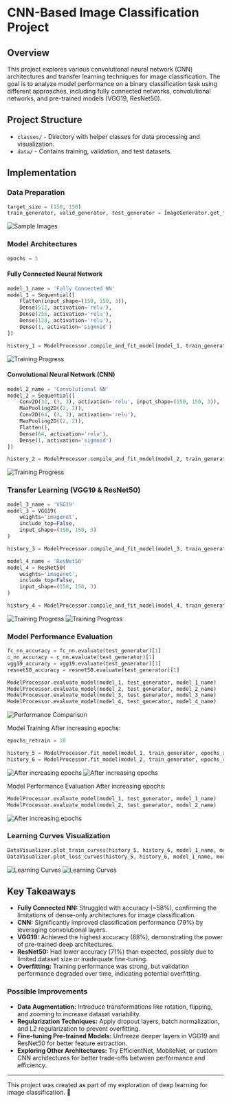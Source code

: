 # CNN-Based Image Classification Project

## Overview
This project explores various convolutional neural network (CNN) architectures and transfer learning techniques for image classification. The goal is to analyze model performance on a binary classification task using different approaches, including fully connected networks, convolutional networks, and pre-trained models (VGG19, ResNet50).

## Project Structure
- `classes/` - Directory with helper classes for data processing and visualization.
- `data/` - Contains training, validation, and test datasets.

## Implementation

### Data Preparation
```python
target_size = (150, 150)
train_generator, valid_generator, test_generator = ImageGenerator.get_train_valid_test_generators(target_size);
```
![Sample Images](/images/data.png)

### Model Architectures

```python
epochs = 5
```
#### Fully Connected Neural Network
```python
model_1_name = 'Fully Connected NN'
model_1 = Sequential([
    Flatten(input_shape=(150, 150, 3)),
    Dense(512, activation='relu'),
    Dense(256, activation='relu'),
    Dense(128, activation='relu'),
    Dense(1, activation='sigmoid')
])

history_1 = ModelProcessor.compile_and_fit_model(model_1, train_generator, epochs, valid_generator)

```
![Training Progress](images/train1.png)

#### Convolutional Neural Network (CNN)
```python
model_2_name = 'Convolutional NN'
model_2 = Sequential([
    Conv2D(32, (3, 3), activation='relu', input_shape=(150, 150, 3)),
    MaxPooling2D((2, 2)),
    Conv2D(64, (3, 3), activation='relu'),
    MaxPooling2D((2, 2)),
    Flatten(),
    Dense(64, activation='relu'),
    Dense(1, activation='sigmoid')
])

history_2 = ModelProcessor.compile_and_fit_model(model_2, train_generator, epochs, valid_generator)
```
![Training Progress](images/train2.png)

### Transfer Learning (VGG19 & ResNet50)
```python
model_3_name = 'VGG19'
model_3 = VGG19(
    weights='imagenet',
    include_top=False,
    input_shape=(150, 150, 3)
)

history_3 = ModelProcessor.compile_and_fit_model(model_3, train_generator, epochs, valid_generator, False)
```
```python
model_4_name = 'ResNet50'
model_4 = ResNet50(
    weights='imagenet',
    include_top=False,
    input_shape=(150, 150, 3)
)

history_4 = ModelProcessor.compile_and_fit_model(model_4, train_generator, epochs, valid_generator, False)
```
![Training Progress](images/train3.png)
![Training Progress](images/train4.png)

### Model Performance Evaluation
```python
fc_nn_accuracy = fc_nn.evaluate(test_generator)[1]
c_nn_accuracy = c_nn.evaluate(test_generator)[1]
vgg19_accuracy = vgg19.evaluate(test_generator)[1]
resnet50_accuracy = resnet50.evaluate(test_generator)[1]
```
```python
ModelProcessor.evaluate_model(model_1, test_generator, model_1_name)
ModelProcessor.evaluate_model(model_2, test_generator, model_2_name)
ModelProcessor.evaluate_model(model_3, test_generator, model_3_name)
ModelProcessor.evaluate_model(model_4, test_generator, model_4_name)
```
![Performance Comparison](images/evaluate.png)

Model Training After increasing epochs:
```python
epochs_retrain = 10
```
```python
history_5 = ModelProcessor.fit_model(model_1, train_generator, epochs_retrain, valid_generator)
history_6 = ModelProcessor.fit_model(model_2, train_generator, epochs_retrain, valid_generator)
```
![After increasing epochs](images/train11.png)
![After increasing epochs](images/train22.png)

Model Performance Evaluation After increasing epochs:
```python
ModelProcessor.evaluate_model(model_1, test_generator, model_1_name)
ModelProcessor.evaluate_model(model_2, test_generator, model_2_name)
```
![After increasing epochs](images/evaluate1.png)

### Learning Curves Visualization
```python
DataVisualizer.plot_train_curves(history_5, history_6, model_1_name, model_2_name)
DataVisualizer.plot_loss_curves(history_5, history_6, model_1_name, model_2_name)
```
![Learning Curves](images/graph1.png)
![Learning Curves](images/graph2.png)

## Key Takeaways
- **Fully Connected NN:** Struggled with accuracy (~58%), confirming the limitations of dense-only architectures for image classification.
- **CNN:** Significantly improved classification performance (79%) by leveraging convolutional layers.
- **VGG19:** Achieved the highest accuracy (88%), demonstrating the power of pre-trained deep architectures.
- **ResNet50:** Had lower accuracy (71%) than expected, possibly due to limited dataset size or inadequate fine-tuning.
- **Overfitting:** Training performance was strong, but validation performance degraded over time, indicating potential overfitting.

### Possible Improvements
- **Data Augmentation:** Introduce transformations like rotation, flipping, and zooming to increase dataset variability.
- **Regularization Techniques:** Apply dropout layers, batch normalization, and L2 regularization to prevent overfitting.
- **Fine-tuning Pre-trained Models:** Unfreeze deeper layers in VGG19 and ResNet50 for better feature extraction.
- **Exploring Other Architectures:** Try EfficientNet, MobileNet, or custom CNN architectures for better trade-offs between performance and efficiency.

---
This project was created as part of my exploration of deep learning for image classification. 🚀

